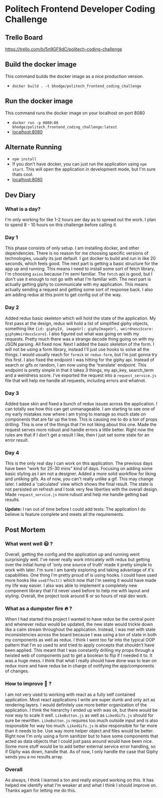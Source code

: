 # Politech Frontend Developer Coding Challenge

## Trello Board

https://trello.com/b/5n9GF9dC/politech-coding-challenge

## Build the docker image

This command builds the docker image as a nice production version.

- `docker build . -t bhodge/politech_frontend_coding_challenge`

## Run the docker image

This command runs the docker image on your localhost on port 8080

- `docker run -p 8080:80 bhodge/politech_frontend_coding_challenge:latest`
- [localhost:8080](http://localhost:8080)

## Alternate Running

- `npm install`
- If you don't have docker, you can just run the application using `npm start`. This will open the application in development mode, but I'm sure thats cool.
- [localhost:8080](http://localhost:8080)

## Dev Diary

### What is a day?

I'm only working for like 1-2 hours per day as to spread out the work. I plan to spend 8 - 10 hours on this challenge before calling it.

### Day 1

This phase consists of only setup. I am installing docker, and other dependencies. There is no reason for me choosing specific versions of technologies, usually its just default. I got docker to build and run in like 20 seconds, which feels good. The next part is getting a basic structure for the app up and running. This means I need to install some sort of fetch library, I'm choosing `axios` because I'm semi familiar. The `fetch` api is good, but I don't use it enough to not go with what I'm familiar with. The next part is actually getting giphy to communicate with my application. This means actually sending a request and getting some sort of response back. I also am adding redux at this point to get config out of the way.

### Day 2

Added redux basic skeleton which will hold the state of the application. My first pass at the design, redux will hold a list of simplified giphy objects, something like `{id: giphyId, imageUrl: giphyImageUrl, weirdnessScore: giphyWeirdessScore}`. I also figured out what was going on with my requests. Pretty much there was a strange decode thing going on with my JSON parsing. All fixed now. Next I added the basic skeleton of the form. I will not be using a form library, instead I'll just use hooks to solve all the things. I would usually reach for `formik` or `redux-form`, but I'm just gonna try this first. I also fixed the endpoint I was hitting for the giphy api. Instead of search or gifs or random, I am now using the 'translate' endpoint. This endpoint is pretty simple in that it takes 3 things, my api_key, search_term and a weirdness score. I've exported the request into a `request_service.js` file that will help me handle all requests, including errors and whatnot.

### Day 3

Added base skin and fixed a bunch of redux issues across the application. I can totally see how this can get unmanageable. I am starting to see one of my early mistakes now where I am trying to manage so much state on components that are far up the tree. This is causing me to do a ton of props drilling. This is one of the things that I'm not liking about this one. Made the request serves more robust and handle errors a little better. Right now the rules are that if I don't get a result I like, then I just set some state for an error result.

### Day 4

This is the only real day I can work on this application. The previous days have been "work for 25-30 mins" kind of days. Focusing on adding some basic styling as I am not a designer. Added a more solid workflow for liking and unliking gifs. As of now, you can't really unlike a gif. This may change later. I added a 'calculated' view which shows the final result. The state is not persisted on refresh and I took very few liberties with the overall design. Made `request_service.js` more rubust and help me handle getting bad results.

**Update:** I ran out of time before I could add tests. The application I do believe is feature complete and meets all the requirements.

## Post Mortem

### What went well :smiley: ?

Overall, getting the config and the application up and running went surprisingly well. I've never really work intricately with redux but getting over the initial hump of 'only one source of truth' made it pretty simple to work with later. I'm sure I am barely exploring and taking advantage of it's capabilities. One thing I'm pretty proud of is using hooks. I could have used more hooks like `useEffect()` which now that I'm seeing it would have made my life way easier. I also was able to implement a completely new component library that I'd never used before to help me with layout and styling. Overall, the project took around 8 or so hours of real dev work.

### What as a dumpster fire :fire: ?

When I had started this project I wanted to have redux be the central point and whenever redux would be updated, the new state would trickle down like a calm stream throughout the application. Instead, I was met with state inconsistencies across the board because I was using a ton of state in both my components as well as redux. I think I went too far into the typical OOP pattern that I'm so used to and tried to apply concepts that shouldn't have been applied. This meant that I was constantly drilling my props through a twisted web of components just to get a boolean to flip if I needed it to. It was a huge mess. I think that what I really should have done was to lean on redux more and have redux be in charge of notifying the app/components of changes.

### How to improve :hammer: ?

I am not very used to working with react as a fully self contained application. Most react applications I write are super dumb and only act as rendering layers. I would definitely use more better organization of the application. I think the hierarchy I ended up with was ok, but there would be now way to scale it well. `LikeButton.js` as well as `LikedGifs.js` should for sure be rewritten. `LikeButton.js` requires too much outside input and is also responsible for way too much. `LikedGifs.js` is also responsible for far more than it needs to be. Use way more helper object and files would be better. Right now I'm only using a form sanitizer but to have some components that acted as data objects that I could just pass around would have been nice. Some more stuff would be to add better external service error handling, so if Giphy was down, handle that. As of now, I only handle the case that Giphy sends you a no results array.

### Overall

As always, I think I learned a ton and really enjoyed working on this. It has helped me identify what I'm weaker at and what I think I should improve on. Thanks again for letting me do this.

